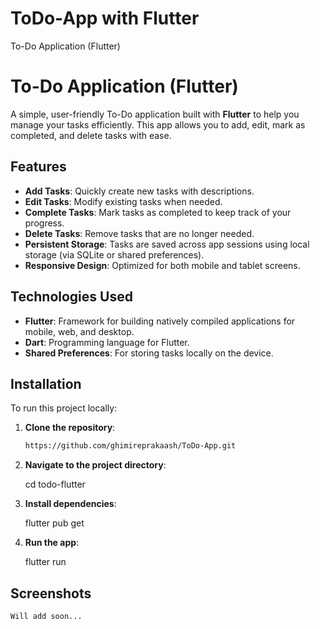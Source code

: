 # ToDo-App with Flutter

To-Do Application (Flutter)

# To-Do Application (Flutter)

A simple, user-friendly To-Do application built with **Flutter** to help you manage your tasks efficiently. This app allows you to add, edit, mark as completed, and delete tasks with ease.

## Features

- **Add Tasks**: Quickly create new tasks with descriptions.
- **Edit Tasks**: Modify existing tasks when needed.
- **Complete Tasks**: Mark tasks as completed to keep track of your progress.
- **Delete Tasks**: Remove tasks that are no longer needed.
- **Persistent Storage**: Tasks are saved across app sessions using local storage (via SQLite or shared preferences).
- **Responsive Design**: Optimized for both mobile and tablet screens.

## Technologies Used

- **Flutter**: Framework for building natively compiled applications for mobile, web, and desktop.
- **Dart**: Programming language for Flutter.
- **Shared Preferences**: For storing tasks locally on the device.

## Installation

To run this project locally:

1. **Clone the repository**:

   ```bash
   https://github.com/ghimireprakaash/ToDo-App.git

   ```

2. **Navigate to the project directory**:

   cd todo-flutter

3. **Install dependencies**:

   flutter pub get

4. **Run the app**:

   flutter run

## Screenshots

    Will add soon...
